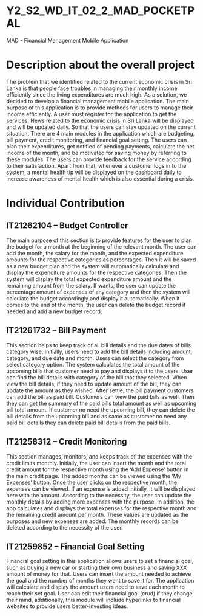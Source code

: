 # Y2_S2_WD_IT_02_2_MAD_POCKETPAL
MAD - Financial Management Mobile Application

# Description about the overall project 

The problem that we identified related to the current economic crisis in Sri Lanka is that people face 
troubles in managing their monthly income efficiently since the living expenditures are much high. As a 
solution, we decided to develop a financial management mobile application. 
The main purpose of this application is to provide methods for users to manage their income efficiently. 
A user must register for the application to get the services. News related to the economic crisis in Sri Lanka 
will be displayed and will be updated daily. So that the users can stay updated on the current situation. 
There are 4 main modules in the application which are budgeting, bill payment, credit monitoring, and 
financial goal setting. The users can plan their expenditures, get notified of pending payments, calculate 
the net income of the month, and be motivated for saving money by referring to these modules. The users 
can provide feedback for the service according to their satisfaction. Apart from that, whenever a customer 
logs in to the system, a mental health tip will be displayed on the dashboard daily to increase awareness 
of mental health which is also essential during a crisis.

# Individual Contribution 

## IT21262104 – Budget Controller 
The main purpose of this section is to provide features for the user to plan the budget for a month at the beginning of the relevant month. The user can add the month, the salary for the month, and the expected expenditure amounts for the respective categories as percentages. Then it will be saved as a new budget plan and the system will automatically calculate and display the expenditure amounts for the respective categories. Then the system will display the total expected expenditure amount and the remaining amount from the salary. If wants, the user can update the percentage amount of expenses of any category and then the system will calculate the budget accordingly and display it automatically. When it comes to the end of the month, the user can delete the budget record if needed and add a new budget record. 

## IT21261732 – Bill Payment 
This section helps to keep track of all bill details and the due dates of bills category wise. Initially, users need to add the bill details including amount, category, and due date and month. Users can select the category from select category option. The system calculates the total amount of the upcoming bills that customer need to pay and displays it to the users. User can find the bill details with category of the bill that they selected. When view the bill details, if they need to update amount of the bill, they can update the amount as they wished. After settle, the bill payment customers can add the bill as paid bill. Customers can view the paid bills as well. Then they can get the summary of the paid bills total amount as well as upcoming bill total amount. If customer no need  the upcoming bill, they can delete the bill details from the upcoming bill and as same as customer no need any paid bill details they can delete paid bill details from the paid bills.
 
## IT21258312 – Credit Monitoring 
This section manages, monitors, and keeps track of the expenses with the credit limits monthly. Initially, the user can insert the month and the total credit amount for the respective month using the ‘Add Expense’ button in the main credit page. The added months can be viewed using the ‘My Expenses’ button. Once the user clicks on the respective month, the expenses can be viewed. If an expense is added initially, it will be displayed here with the amount. According to the necessity, the user can update the monthly details by adding more expenses with the purpose. In addition, the app calculates and displays the total expenses for the respective month and the remaining credit amount per month. These values are updated as the purposes and new expenses are added. The monthly records can be deleted according to the necessity of the user.
 
## IT21259852 – Financial Goal Setting 
Financial goal setting in this application allows users to set a financial goal, such as buying a new car or 
starting their own business and saving XXX amount of money for that. Users can insert the amount needed 
to achieve the goal and the number of months they want to save it for. The application will calculate and 
display the amount users need to save each month to reach their set goal. User can edit their financial 
goal (crud) if they change their mind, additionally, this module will include hyperlinks to financial websites 
to provide users better-investing ideas.

